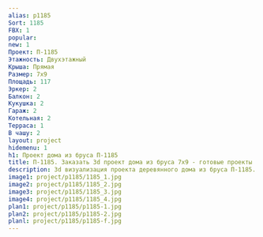 ```yaml
---
alias: p1185
Sort: 1185
FBX: 1
popular: 
new: 1
Проект: П-1185
Этажность: Двухэтажный
Крыша: Прямая
Размер: 7х9
Площадь: 117
Эркер: 2
Балкон: 2
Кукушка: 2
Гараж: 2
Котельная: 2
Терраса: 1
В чашу: 2
layout: project
hidemenu: 1
h1: Проект дома из бруса П-1185
title: П-1185. Заказать 3d проект дома из бруса 7х9 - готовые проекты
description: 3d визуализация проекта деревянного дома из бруса П-1185. Площадь 117 м2, размер 7х9. Вы можете внести любые изменения в проект.
image1: project/p1185/1185_1.jpg
image2: project/p1185/1185_2.jpg
image3: project/p1185/1185_3.jpg
image4: project/p1185/1185_4.jpg
plan1: project/p1185/p1185-1.jpg
plan2: project/p1185/p1185-2.jpg
planl: project/p1185/p1185-f.jpg
---
```

